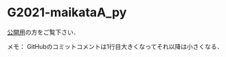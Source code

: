 # G2021-maikataA_py

[公開用](https://github.com/maikataA/G2021-hirakataA/blob/main/README.md)の方をご覧下さい．

メモ：
GitHubのコミットコメントは1行目大きくなってそれ以降は小さくなる．
